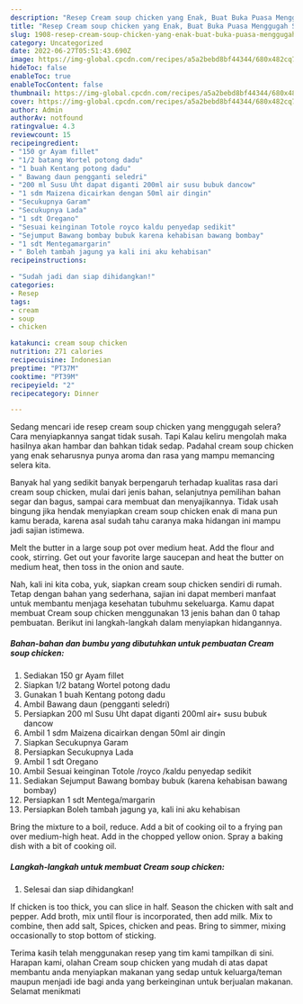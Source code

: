 ```yaml
---
description: "Resep Cream soup chicken yang Enak, Buat Buka Puasa Menggugah Selera"
title: "Resep Cream soup chicken yang Enak, Buat Buka Puasa Menggugah Selera"
slug: 1908-resep-cream-soup-chicken-yang-enak-buat-buka-puasa-menggugah-selera
category: Uncategorized
date: 2022-06-27T05:51:43.690Z
image: https://img-global.cpcdn.com/recipes/a5a2bebd8bf44344/680x482cq70/cream-soup-chicken-foto-resep-utama.jpg
hideToc: false
enableToc: true
enableTocContent: false
thumbnail: https://img-global.cpcdn.com/recipes/a5a2bebd8bf44344/680x482cq70/cream-soup-chicken-foto-resep-utama.jpg
cover: https://img-global.cpcdn.com/recipes/a5a2bebd8bf44344/680x482cq70/cream-soup-chicken-foto-resep-utama.jpg
author: Admin
authorAv: notfound
ratingvalue: 4.3
reviewcount: 15
recipeingredient:
- "150 gr Ayam fillet"
- "1/2 batang Wortel potong dadu"
- "1 buah Kentang potong dadu"
- " Bawang daun pengganti seledri"
- "200 ml Susu Uht dapat diganti 200ml air susu bubuk dancow"
- "1 sdm Maizena dicairkan dengan 50ml air dingin"
- "Secukupnya Garam"
- "Secukupnya Lada"
- "1 sdt Oregano"
- "Sesuai keinginan Totole royco kaldu penyedap sedikit"
- "Sejumput Bawang bombay bubuk karena kehabisan bawang bombay"
- "1 sdt Mentegamargarin"
- " Boleh tambah jagung ya kali ini aku kehabisan"
recipeinstructions:

- "Sudah jadi dan siap dihidangkan!"
categories:
- Resep
tags:
- cream
- soup
- chicken

katakunci: cream soup chicken 
nutrition: 271 calories
recipecuisine: Indonesian
preptime: "PT37M"
cooktime: "PT39M"
recipeyield: "2"
recipecategory: Dinner

---
```



Sedang mencari ide resep cream soup chicken yang menggugah selera? Cara menyiapkannya sangat tidak susah. Tapi Kalau keliru mengolah maka hasilnya akan hambar dan bahkan tidak sedap. Padahal cream soup chicken yang enak seharusnya punya aroma dan rasa yang mampu memancing selera kita.


Banyak hal yang sedikit banyak berpengaruh terhadap kualitas rasa dari cream soup chicken, mulai dari jenis bahan, selanjutnya pemilihan bahan segar dan bagus, sampai cara membuat dan menyajikannya. Tidak usah bingung jika hendak menyiapkan cream soup chicken enak di mana pun kamu berada, karena asal sudah tahu caranya maka hidangan ini mampu jadi sajian istimewa.

Melt the butter in a large soup pot over medium heat. Add the flour and cook, stirring. Get out your favorite large saucepan and heat the butter on medium heat, then toss in the onion and saute.


Nah, kali ini kita coba, yuk, siapkan cream soup chicken sendiri di rumah. Tetap dengan bahan yang sederhana, sajian ini dapat memberi manfaat untuk membantu menjaga kesehatan tubuhmu sekeluarga. Kamu dapat membuat Cream soup chicken menggunakan 13 jenis bahan dan 0 tahap pembuatan. Berikut ini langkah-langkah dalam menyiapkan hidangannya.

<!--inarticleads1-->

##### Bahan-bahan dan bumbu yang dibutuhkan untuk pembuatan Cream soup chicken:

1. Sediakan 150 gr Ayam fillet
1. Siapkan 1/2 batang Wortel potong dadu
1. Gunakan 1 buah Kentang potong dadu
1. Ambil  Bawang daun (pengganti seledri)
1. Persiapkan 200 ml Susu Uht dapat diganti 200ml air+ susu bubuk dancow
1. Ambil 1 sdm Maizena dicairkan dengan 50ml air dingin
1. Siapkan Secukupnya Garam
1. Persiapkan Secukupnya Lada
1. Ambil 1 sdt Oregano
1. Ambil Sesuai keinginan Totole /royco /kaldu penyedap sedikit
1. Sediakan Sejumput Bawang bombay bubuk (karena kehabisan bawang bombay)
1. Persiapkan 1 sdt Mentega/margarin
1. Persiapkan  Boleh tambah jagung ya, kali ini aku kehabisan


Bring the mixture to a boil, reduce. Add a bit of cooking oil to a frying pan over medium-high heat. Add in the chopped yellow onion. Spray a baking dish with a bit of cooking oil. 

<!--inarticleads2-->

##### Langkah-langkah untuk membuat Cream soup chicken:


1. Selesai dan siap dihidangkan!

If chicken is too thick, you can slice in half. Season the chicken with salt and pepper. Add broth, mix until flour is incorporated, then add milk. Mix to combine, then add salt, Spices, chicken and peas. Bring to simmer, mixing occasionally to stop bottom of sticking. 

Terima kasih telah menggunakan resep yang tim kami tampilkan di sini. Harapan kami, olahan Cream soup chicken yang mudah di atas dapat membantu anda menyiapkan makanan yang sedap untuk keluarga/teman maupun menjadi ide bagi anda yang berkeinginan untuk berjualan makanan. Selamat menikmati
